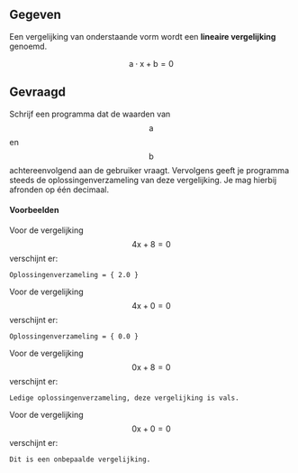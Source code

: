 ## Gegeven

Een vergelijking van onderstaande vorm wordt een **lineaire vergelijking** genoemd. 

$$
\mathsf{a\cdot x + b = 0}
$$

## Gevraagd

Schrijf een programma dat de waarden van $$\mathsf{a}$$ en $$\mathsf{b}$$ achtereenvolgend aan de gebruiker vraagt. Vervolgens geeft je programma steeds de oplossingenverzameling van deze vergelijking. Je mag hierbij afronden op één decimaal.

#### Voorbeelden
Voor de vergelijking $$\mathsf{4x + 8 = 0}$$ verschijnt er:

```
Oplossingenverzameling = { 2.0 }
```

Voor de vergelijking $$\mathsf{4x + 0 = 0}$$ verschijnt er:

```
Oplossingenverzameling = { 0.0 }
```

Voor de vergelijking $$\mathsf{0x + 8 = 0}$$ verschijnt er:

```
Ledige oplossingenverzameling, deze vergelijking is vals.
```

Voor de vergelijking $$\mathsf{0x + 0 = 0}$$ verschijnt er:

```
Dit is een onbepaalde vergelijking.
```
